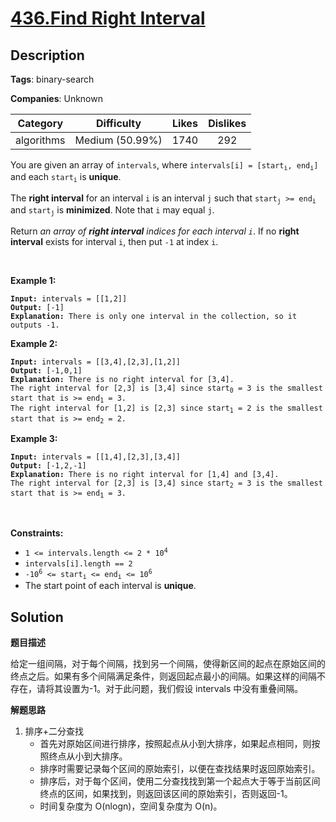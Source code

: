 # [436.Find Right Interval](https://leetcode.com/problems/find-right-interval/description/)

## Description

**Tags**: binary-search

**Companies**: Unknown

|  Category  |   Difficulty    | Likes | Dislikes |
| :--------: | :-------------: | :---: | :------: |
| algorithms | Medium (50.99%) | 1740  |   292    |

<p>You are given an array of <code>intervals</code>, where <code>intervals[i] = [start<sub>i</sub>, end<sub>i</sub>]</code> and each <code>start<sub>i</sub></code> is <strong>unique</strong>.</p>
<p>The <strong>right interval</strong> for an interval <code>i</code> is an interval <code>j</code> such that <code>start<sub>j</sub> &gt;= end<sub>i</sub></code> and <code>start<sub>j</sub></code> is <strong>minimized</strong>. Note that <code>i</code> may equal <code>j</code>.</p>
<p>Return <em>an array of <strong>right interval</strong> indices for each interval <code>i</code></em>. If no <strong>right interval</strong> exists for interval <code>i</code>, then put <code>-1</code> at index <code>i</code>.</p>
<p>&nbsp;</p>
<p><strong class="example">Example 1:</strong></p>
<pre><code><strong>Input:</strong> intervals = [[1,2]]
<strong>Output:</strong> [-1]
<strong>Explanation:</strong> There is only one interval in the collection, so it outputs -1.</code></pre>
<p><strong class="example">Example 2:</strong></p>
<pre><code><strong>Input:</strong> intervals = [[3,4],[2,3],[1,2]]
<strong>Output:</strong> [-1,0,1]
<strong>Explanation:</strong> There is no right interval for [3,4].
The right interval for [2,3] is [3,4] since start<sub>0</sub> = 3 is the smallest start that is &gt;= end<sub>1</sub> = 3.
The right interval for [1,2] is [2,3] since start<sub>1</sub> = 2 is the smallest start that is &gt;= end<sub>2</sub> = 2.</code></pre>
<p><strong class="example">Example 3:</strong></p>
<pre><code><strong>Input:</strong> intervals = [[1,4],[2,3],[3,4]]
<strong>Output:</strong> [-1,2,-1]
<strong>Explanation:</strong> There is no right interval for [1,4] and [3,4].
The right interval for [2,3] is [3,4] since start<sub>2</sub> = 3 is the smallest start that is &gt;= end<sub>1</sub> = 3.</code></pre>
<p>&nbsp;</p>
<p><strong>Constraints:</strong></p>
<ul>
  <li><code>1 &lt;= intervals.length &lt;= 2 * 10<sup>4</sup></code></li>
  <li><code>intervals[i].length == 2</code></li>
  <li><code>-10<sup>6</sup> &lt;= start<sub>i</sub> &lt;= end<sub>i</sub> &lt;= 10<sup>6</sup></code></li>
  <li>The start point of each interval is <strong>unique</strong>.</li>
</ul>

## Solution

**题目描述**

给定一组间隔，对于每个间隔，找到另一个间隔，使得新区间的起点在原始区间的终点之后。如果有多个间隔满足条件，则返回起点最小的间隔。如果这样的间隔不存在，请将其设置为-1。对于此问题，我们假设 intervals 中没有重叠间隔。

**解题思路**

1. 排序+二分查找
   - 首先对原始区间进行排序，按照起点从小到大排序，如果起点相同，则按照终点从小到大排序。
   - 排序时需要记录每个区间的原始索引，以便在查找结果时返回原始索引。
   - 排序后，对于每个区间，使用二分查找找到第一个起点大于等于当前区间终点的区间，如果找到，则返回该区间的原始索引，否则返回-1。
   - 时间复杂度为 O(nlogn)，空间复杂度为 O(n)。